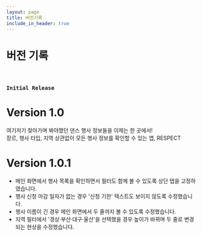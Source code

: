 ```yaml
---
layout: page
title: 버전기록
include_in_header: true
---
```


# 버전 기록
<br>

### `Initial Release`
# **Version 1.0**
여기저기 찾아가며 봐야했던 댄스 행사 정보들을 이제는 한 곳에서!<br>
장르, 행사 타입, 지역 상관없이 모든 행사 정보를 확인할 수 있는 앱, RESPECT

# **Version 1.0.1**
- 메인 화면에서 행사 목록을 확인하면서 필터도 함께 볼 수 있도록 상단 탭을 고정하였습니다.<br>
- 행사 신청 마감 일자가 없는 경우 '신청 기한' 텍스트도 보이지 않도록 수정했습니다.<br>
- 행사 이름이 긴 경우 메인 화면에서 두 줄까지 볼 수 있도록 수정했습니다.<br>
- 지역 필터에서 '경상·부산·대구·울산'을 선택했을 경우 높이가 바뀌며 두 줄로 변경되는 현상을 수정했습니다.<br>

<br>